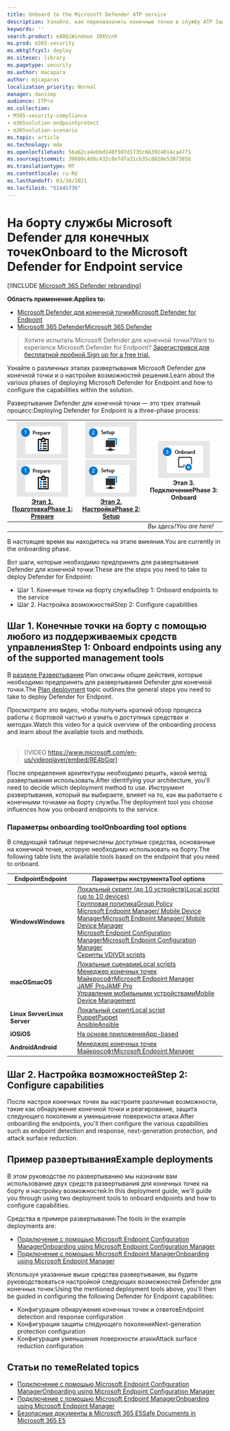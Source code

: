 ```yaml
---
title: Onboard to the Microsoft Defender ATP service
description: Узнайте, как переназначить конечные точки в службу ATP Защитника Майкрософт
keywords: ''
search.product: eADQiWindows 10XVcnh
ms.prod: m365-security
ms.mktglfcycl: deploy
ms.sitesec: library
ms.pagetype: security
ms.author: macapara
author: mjcaparas
localization_priority: Normal
manager: dansimp
audience: ITPro
ms.collection:
- M365-security-compliance
- m365solution-endpointprotect
- m365solution-scenario
ms.topic: article
ms.technology: mde
ms.openlocfilehash: 56a62ca4ebbd140f507d1735c663924014ca4771
ms.sourcegitcommit: 39609c4d8c432c8e7d7a31cb35c8020e5207385b
ms.translationtype: MT
ms.contentlocale: ru-RU
ms.lasthandoff: 03/30/2021
ms.locfileid: "51445736"
---
```

# <a name="onboard-to-the-microsoft-defender-for-endpoint-service"></a><span data-ttu-id="60c9c-103">На борту службы Microsoft Defender для конечных точек</span><span class="sxs-lookup"><span data-stu-id="60c9c-103">Onboard to the Microsoft Defender for Endpoint service</span></span>

[!INCLUDE [Microsoft 365 Defender rebranding](../../includes/microsoft-defender.md)]

<span data-ttu-id="60c9c-104">**Область применения:**</span><span class="sxs-lookup"><span data-stu-id="60c9c-104">**Applies to:**</span></span>
- [<span data-ttu-id="60c9c-105">Microsoft Defender для конечной точки</span><span class="sxs-lookup"><span data-stu-id="60c9c-105">Microsoft Defender for Endpoint</span></span>](https://go.microsoft.com/fwlink/p/?linkid=2154037)
- [<span data-ttu-id="60c9c-106">Microsoft 365 Defender</span><span class="sxs-lookup"><span data-stu-id="60c9c-106">Microsoft 365 Defender</span></span>](https://go.microsoft.com/fwlink/?linkid=2118804)


> <span data-ttu-id="60c9c-107">Хотите испытать Microsoft Defender для конечной точки?</span><span class="sxs-lookup"><span data-stu-id="60c9c-107">Want to experience Microsoft Defender for Endpoint?</span></span> [<span data-ttu-id="60c9c-108">Зарегистрився для бесплатной пробной.</span><span class="sxs-lookup"><span data-stu-id="60c9c-108">Sign up for a free trial.</span></span>](https://www.microsoft.com/microsoft-365/windows/microsoft-defender-atp?ocid=docs-wdatp-exposedapis-abovefoldlink)

<span data-ttu-id="60c9c-109">Узнайте о различных этапах развертывания Microsoft Defender для конечной точки и о настройке возможностей решения.</span><span class="sxs-lookup"><span data-stu-id="60c9c-109">Learn about the various phases of deploying Microsoft Defender for Endpoint and how to configure the capabilities within the solution.</span></span> 

<span data-ttu-id="60c9c-110">Развертывание Defender для конечной точки — это трех этапный процесс:</span><span class="sxs-lookup"><span data-stu-id="60c9c-110">Deploying Defender for Endpoint is a three-phase process:</span></span>

| <span data-ttu-id="60c9c-111">[![этап развертывания — подготовка](images/phase-diagrams/prepare.png)](prepare-deployment.md)</span><span class="sxs-lookup"><span data-stu-id="60c9c-111">[![deployment phase - prepare](images/phase-diagrams/prepare.png)](prepare-deployment.md)</span></span><br>[<span data-ttu-id="60c9c-112">Этап 1. Подготовка</span><span class="sxs-lookup"><span data-stu-id="60c9c-112">Phase 1: Prepare</span></span>](prepare-deployment.md) | <span data-ttu-id="60c9c-113">[![этап развертывания — установка](images/phase-diagrams/setup.png)](production-deployment.md)</span><span class="sxs-lookup"><span data-stu-id="60c9c-113">[![deployment phase - setup](images/phase-diagrams/setup.png)](production-deployment.md)</span></span><br>[<span data-ttu-id="60c9c-114">Этап 2. Настройка</span><span class="sxs-lookup"><span data-stu-id="60c9c-114">Phase 2: Setup</span></span>](production-deployment.md) | ![этап развертывания — на борту](images/phase-diagrams/onboard.png)<br><span data-ttu-id="60c9c-116">Этап 3. Подключение</span><span class="sxs-lookup"><span data-stu-id="60c9c-116">Phase 3: Onboard</span></span> |
| ----- | ----- | ----- |
| | |<span data-ttu-id="60c9c-117">*Вы здесь!*</span><span class="sxs-lookup"><span data-stu-id="60c9c-117">*You are here!*</span></span>|

<span data-ttu-id="60c9c-118">В настоящее время вы находитесь на этапе вмеяния.</span><span class="sxs-lookup"><span data-stu-id="60c9c-118">You are currently in the onboarding phase.</span></span>

<span data-ttu-id="60c9c-119">Вот шаги, которые необходимо предпринять для развертывания Defender для конечной точки:</span><span class="sxs-lookup"><span data-stu-id="60c9c-119">These are the steps you need to take to deploy Defender for Endpoint:</span></span>

- <span data-ttu-id="60c9c-120">Шаг 1. Конечные точки на борту службы</span><span class="sxs-lookup"><span data-stu-id="60c9c-120">Step 1: Onboard endpoints to the service</span></span> 
- <span data-ttu-id="60c9c-121">Шаг 2. Настройка возможностей</span><span class="sxs-lookup"><span data-stu-id="60c9c-121">Step 2: Configure capabilities</span></span> 

## <a name="step-1-onboard-endpoints-using-any-of-the-supported-management-tools"></a><span data-ttu-id="60c9c-122">Шаг 1. Конечные точки на борту с помощью любого из поддерживаемых средств управления</span><span class="sxs-lookup"><span data-stu-id="60c9c-122">Step 1: Onboard endpoints using any of the supported management tools</span></span>
<span data-ttu-id="60c9c-123">В [разделе Развертывание](deployment-strategy.md) Plan описаны общие действия, которые необходимо предпринять для развертывания Defender для конечной точки.</span><span class="sxs-lookup"><span data-stu-id="60c9c-123">The [Plan deployment](deployment-strategy.md) topic outlines the general steps you need to take to deploy Defender for Endpoint.</span></span>  


<span data-ttu-id="60c9c-124">Просмотрите это видео, чтобы получить краткий обзор процесса работы с бортовой частью и узнать о доступных средствах и методах.</span><span class="sxs-lookup"><span data-stu-id="60c9c-124">Watch this video for a quick overview of the onboarding process and learn about the available tools and methods.</span></span>
<br />
<br />

> [!VIDEO https://www.microsoft.com/en-us/videoplayer/embed/RE4bGqr]



<span data-ttu-id="60c9c-125">После определения архитектуры необходимо решить, какой метод развертывания использовать.</span><span class="sxs-lookup"><span data-stu-id="60c9c-125">After identifying your architecture, you'll need to decide which deployment method to use.</span></span> <span data-ttu-id="60c9c-126">Инструмент развертывания, который вы выбираете, влияет на то, как вы работаете с конечными точками на борту службы.</span><span class="sxs-lookup"><span data-stu-id="60c9c-126">The deployment tool you choose influences how you onboard endpoints to the service.</span></span> 

### <a name="onboarding-tool-options"></a><span data-ttu-id="60c9c-127">Параметры onboarding tool</span><span class="sxs-lookup"><span data-stu-id="60c9c-127">Onboarding tool options</span></span>

<span data-ttu-id="60c9c-128">В следующей таблице перечислены доступные средства, основанные на конечной точке, которую необходимо использовать на борту.</span><span class="sxs-lookup"><span data-stu-id="60c9c-128">The following table lists the available tools based on the endpoint that you need to onboard.</span></span>

| <span data-ttu-id="60c9c-129">Endpoint</span><span class="sxs-lookup"><span data-stu-id="60c9c-129">Endpoint</span></span>     | <span data-ttu-id="60c9c-130">Параметры инструмента</span><span class="sxs-lookup"><span data-stu-id="60c9c-130">Tool options</span></span>                       |
|--------------|------------------------------------------|
| <span data-ttu-id="60c9c-131">**Windows**</span><span class="sxs-lookup"><span data-stu-id="60c9c-131">**Windows**</span></span>  |  [<span data-ttu-id="60c9c-132">Локальный скрипт (до 10 устройств)</span><span class="sxs-lookup"><span data-stu-id="60c9c-132">Local script (up to 10 devices)</span></span>](configure-endpoints-script.md) <br>  [<span data-ttu-id="60c9c-133">Групповая политика</span><span class="sxs-lookup"><span data-stu-id="60c9c-133">Group Policy</span></span>](configure-endpoints-gp.md) <br>  [<span data-ttu-id="60c9c-134">Microsoft Endpoint Manager/ Mobile Device Manager</span><span class="sxs-lookup"><span data-stu-id="60c9c-134">Microsoft Endpoint Manager/ Mobile Device Manager</span></span>](configure-endpoints-mdm.md) <br>   [<span data-ttu-id="60c9c-135">Microsoft Endpoint Configuration Manager</span><span class="sxs-lookup"><span data-stu-id="60c9c-135">Microsoft Endpoint Configuration Manager</span></span>](configure-endpoints-sccm.md) <br> [<span data-ttu-id="60c9c-136">Скрипты VDI</span><span class="sxs-lookup"><span data-stu-id="60c9c-136">VDI scripts</span></span>](configure-endpoints-vdi.md)   |
| <span data-ttu-id="60c9c-137">**macOS**</span><span class="sxs-lookup"><span data-stu-id="60c9c-137">**macOS**</span></span>    | [<span data-ttu-id="60c9c-138">Локальные сценарии</span><span class="sxs-lookup"><span data-stu-id="60c9c-138">Local scripts</span></span>](mac-install-manually.md) <br> [<span data-ttu-id="60c9c-139">Менеджер конечных точек Майкрософт</span><span class="sxs-lookup"><span data-stu-id="60c9c-139">Microsoft Endpoint Manager</span></span>](mac-install-with-intune.md) <br> [<span data-ttu-id="60c9c-140">JAMF Pro</span><span class="sxs-lookup"><span data-stu-id="60c9c-140">JAMF Pro</span></span>](mac-install-with-jamf.md) <br> [<span data-ttu-id="60c9c-141">Управление мобильными устройствами</span><span class="sxs-lookup"><span data-stu-id="60c9c-141">Mobile Device Management</span></span>](mac-install-with-other-mdm.md) |
| <span data-ttu-id="60c9c-142">**Linux Server**</span><span class="sxs-lookup"><span data-stu-id="60c9c-142">**Linux Server**</span></span> | [<span data-ttu-id="60c9c-143">Локальный скрипт</span><span class="sxs-lookup"><span data-stu-id="60c9c-143">Local script</span></span>](linux-install-manually.md) <br> [<span data-ttu-id="60c9c-144">Puppet</span><span class="sxs-lookup"><span data-stu-id="60c9c-144">Puppet</span></span>](linux-install-with-puppet.md) <br> [<span data-ttu-id="60c9c-145">Ansible</span><span class="sxs-lookup"><span data-stu-id="60c9c-145">Ansible</span></span>](linux-install-with-ansible.md)|
| <span data-ttu-id="60c9c-146">**iOS**</span><span class="sxs-lookup"><span data-stu-id="60c9c-146">**iOS**</span></span>      | [<span data-ttu-id="60c9c-147">На основе приложения</span><span class="sxs-lookup"><span data-stu-id="60c9c-147">App-based</span></span>](ios-install.md)                                |
| <span data-ttu-id="60c9c-148">**Android**</span><span class="sxs-lookup"><span data-stu-id="60c9c-148">**Android**</span></span>  | [<span data-ttu-id="60c9c-149">Менеджер конечных точек Майкрософт</span><span class="sxs-lookup"><span data-stu-id="60c9c-149">Microsoft Endpoint Manager</span></span>](android-intune.md)               | 


## <a name="step-2-configure-capabilities"></a><span data-ttu-id="60c9c-150">Шаг 2. Настройка возможностей</span><span class="sxs-lookup"><span data-stu-id="60c9c-150">Step 2: Configure capabilities</span></span>
<span data-ttu-id="60c9c-151">После настроя конечных точек вы настроите различные возможности, такие как обнаружение конечной точки и реагирование, защита следующего поколения и уменьшение поверхности атаки.</span><span class="sxs-lookup"><span data-stu-id="60c9c-151">After onboarding the endpoints, you'll then configure the various capabilities such as endpoint detection and response, next-generation protection, and attack surface reduction.</span></span> 


## <a name="example-deployments"></a><span data-ttu-id="60c9c-152">Пример развертывания</span><span class="sxs-lookup"><span data-stu-id="60c9c-152">Example deployments</span></span>
<span data-ttu-id="60c9c-153">В этом руководстве по развертыванию мы назначим вам использование двух средств развертывания для конечных точек на борту и настройку возможностей.</span><span class="sxs-lookup"><span data-stu-id="60c9c-153">In this deployment guide, we'll guide you through using two deployment tools to onboard endpoints and how to configure capabilities.</span></span>

<span data-ttu-id="60c9c-154">Средства в примере развертывания:</span><span class="sxs-lookup"><span data-stu-id="60c9c-154">The tools in the example deployments are:</span></span>
- [<span data-ttu-id="60c9c-155">Подключение с помощью Microsoft Endpoint Configuration Manager</span><span class="sxs-lookup"><span data-stu-id="60c9c-155">Onboarding using Microsoft Endpoint Configuration Manager</span></span>](onboarding-endpoint-configuration-manager.md)
- [<span data-ttu-id="60c9c-156">Подключение с помощью Microsoft Endpoint Manager</span><span class="sxs-lookup"><span data-stu-id="60c9c-156">Onboarding using Microsoft Endpoint Manager</span></span>](onboarding-endpoint-manager.md)

<span data-ttu-id="60c9c-157">Используя указанные выше средства развертывания, вы будете руководствоваться настройкой следующих возможностей Defender для конечных точек:</span><span class="sxs-lookup"><span data-stu-id="60c9c-157">Using the mentioned deployment tools above, you'll then be guided in configuring the following Defender for Endpoint capabilities:</span></span>
- <span data-ttu-id="60c9c-158">Конфигурация обнаружения конечных точек и ответов</span><span class="sxs-lookup"><span data-stu-id="60c9c-158">Endpoint detection and response configuration</span></span>
- <span data-ttu-id="60c9c-159">Конфигурация защиты следующего поколения</span><span class="sxs-lookup"><span data-stu-id="60c9c-159">Next-generation protection configuration</span></span>
- <span data-ttu-id="60c9c-160">Конфигурация уменьшения поверхности атаки</span><span class="sxs-lookup"><span data-stu-id="60c9c-160">Attack surface reduction configuration</span></span>

## <a name="related-topics"></a><span data-ttu-id="60c9c-161">Статьи по теме</span><span class="sxs-lookup"><span data-stu-id="60c9c-161">Related topics</span></span>
- [<span data-ttu-id="60c9c-162">Подключение с помощью Microsoft Endpoint Configuration Manager</span><span class="sxs-lookup"><span data-stu-id="60c9c-162">Onboarding using Microsoft Endpoint Configuration Manager</span></span>](onboarding-endpoint-configuration-manager.md)
- [<span data-ttu-id="60c9c-163">Подключение с помощью Microsoft Endpoint Manager</span><span class="sxs-lookup"><span data-stu-id="60c9c-163">Onboarding using Microsoft Endpoint Manager</span></span>](onboarding-endpoint-manager.md)
- [<span data-ttu-id="60c9c-164">Безопасные документы в Microsoft 365 E5</span><span class="sxs-lookup"><span data-stu-id="60c9c-164">Safe Documents in Microsoft 365 E5</span></span>](../office-365-security/safe-docs.md)
